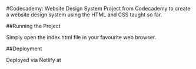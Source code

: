 #Codecademy: Website Design System
Project from Codecademy to create a website design system using the HTML and CSS taught so far. 

##Running the Project

Simply open the index.html file in your favourite web browser.

##Deployment

Deployed via Netlify at 